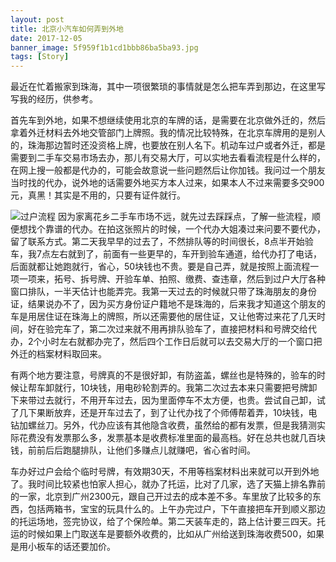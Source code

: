 ```yaml
---
layout: post
title: 北京小汽车如何弄到外地
date: 2017-12-05
banner_image: 5f959f1b1cd1bbb86ba5ba93.jpg
tags: [Story]
---
```


最近在忙着搬家到珠海，其中一项很繁琐的事情就是怎么把车弄到那边，在这里写写我的经历，供参考。

<!--more-->

首先车到外地，如果不想继续使用北京的车牌的话，是需要在北京做外迁的，然后拿着外迁材料去外地交管部门上牌照。我的情况比较特殊，在北京车牌用的是别人的，珠海那边暂时还没资格上牌，也要放在别人名下。机动车过户或者外迁，都是需要到二手车交易市场去办，那儿有交易大厅，可以实地去看看流程是什么样的，在网上搜一般都是代办的，可能会故意说一些问题然后让你加钱。我问过一个朋友当时找的代办，说外地的话需要外地买方本人过来，如果本人不过来需要多交900元，真黑！其实是不用的，只要有证件就行。

![过户流程]({{site.img_path}}/5f959ef71cd1bbb86ba5b10e.jpg)
因为家离花乡二手车市场不远，就先过去踩踩点，了解一些流程，顺便想找个靠谱的代办。在拍这张照片的时候，一个代办大姐凑过来问要不要代办，留了联系方式。第二天我早早的过去了，不然排队等的时间很长，8点半开始验车，我7点左右就到了，前面有一些更早的，车开到验车通道，给代办打了电话，后面就都让她跑就行，省心，50块钱也不贵。要是自己弄，就是按照上面流程一项一项来，拓号、拆号牌、开验车单、拍照、缴费、查违章，然后到过户大厅各种窗口排队，一半天估计也能弄完。我第一天过去的时候就只带了珠海朋友的身份证，结果说办不了，因为买方身份证户籍地不是珠海的，后来我才知道这个朋友的车是用居住证在珠海上的牌照，所以还需要他的居住证，又让他寄过来花了几天时间，好在验完车了，第二次过来就不用再排队验车了，直接把材料和号牌交给代办，2个小时左右就都办完了，然后四个工作日后就可以去交易大厅的一个窗口把外迁的档案材料取回来。

有两个地方要注意，号牌真的不是很好卸，有防盗盖，螺丝也是特殊的，验车的时候让帮车卸就行，10块钱，用电砂轮割弄的。我第二次过去本来只需要把号牌卸下来带过去就行，不用开车过去，因为里面停车不太方便，也贵。尝试自己卸，试了几下果断放弃，还是开车过去了，到了让代办找了个师傅帮着弄，10块钱，电钻加螺丝刀。另外，代办应该有其他隐含收费，虽然给的都有发票，但是我猜测实际花费没有发票那么多，发票基本是收费标准里面的最高档。好在总共也就几百块钱，前前后后跑腿排队，让他们多赚点儿就赚吧，省心省时间。

车办好过户会给个临时号牌，有效期30天，不用等档案材料出来就可以开到外地了。我时间比较紧也怕家人担心，就办了托运，比对了几家，选了天猫上排名靠前的一家，北京到广州2300元，跟自己开过去的成本差不多。车里放了比较多的东西，包括两箱书，宝宝的玩具什么的。上午办完过户，下午直接把车开到顺义那边的托运场地，签完协议，给了个保险单。第二天装车走的，路上估计要三四天。托运的时候如果上门取送车是要额外收费的，比如从广州给送到珠海收费500，如果是用小板车的话还要加价。

